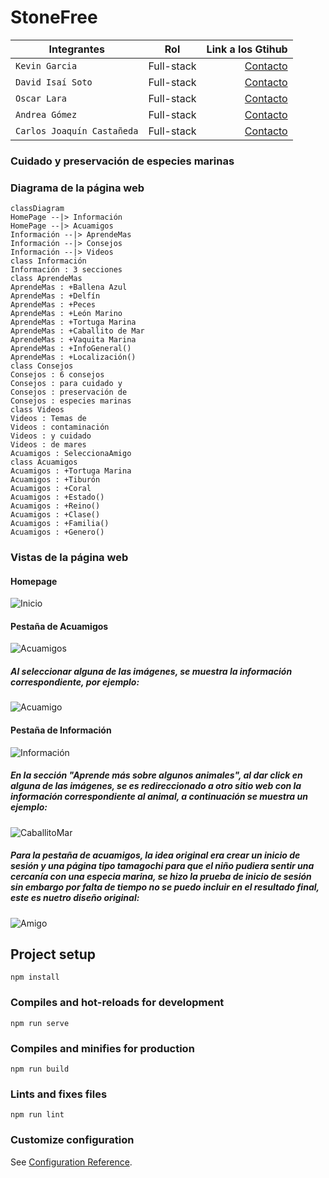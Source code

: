 # StoneFree

| Integrantes                    |    Rol    |                          Link a los Gtihub |
| ------------------------------ | :--------: | -----------------------------------------: |
| `Kevin Garcia`               | Full-stack |         [Contacto](https://github.com/kegara) |
| `David Isaí Soto`           | Full-stack | [Contacto](https://github.com/DavidSotoOrtiz) |
| `Oscar Lara`                 | Full-stack |               [Contacto](https://github.com/olarag) |
| `Andrea Gómez`              | Full-stack | [Contacto](https://github.com/andrea-liliana) |
| `Carlos Joaquín Castañeda` | Full-stack |               [Contacto](https://github.com/CarJCC) |

### Cuidado y preservación de especies marinas

### Diagrama de la página web

 ```mermaid
classDiagram
HomePage --|> Información
HomePage --|> Acuamigos
Información --|> AprendeMas
Información --|> Consejos
Información --|> Videos
class Información
Información : 3 secciones
class AprendeMas
AprendeMas : +Ballena Azul
AprendeMas : +Delfín
AprendeMas : +Peces
AprendeMas : +León Marino
AprendeMas : +Tortuga Marina
AprendeMas : +Caballito de Mar
AprendeMas : +Vaquita Marina
AprendeMas : +InfoGeneral()
AprendeMas : +Localización()
class Consejos
Consejos : 6 consejos 
Consejos : para cuidado y
Consejos : preservación de
Consejos : especies marinas
class Videos
Videos : Temas de 
Videos : contaminación 
Videos : y cuidado 
Videos : de mares
Acuamigos : SeleccionaAmigo
class Acuamigos
Acuamigos : +Tortuga Marina
Acuamigos : +Tiburón
Acuamigos : +Coral
Acuamigos : +Estado()
Acuamigos : +Reino()
Acuamigos : +Clase()
Acuamigos : +Familia()
Acuamigos : +Genero()
```
### Vistas de la página web

#### Homepage

![Inicio](https://user-images.githubusercontent.com/42507973/168587061-08840af5-0353-4122-8dc2-49704cc68dda.png)


#### Pestaña de Acuamigos

![Acuamigos](https://user-images.githubusercontent.com/42507973/168587766-d55438a6-0f0f-4989-a221-1916be49beca.png)

##### Al seleccionar alguna de las imágenes, se muestra la información correspondiente, por ejemplo:

![Acuamigo](https://user-images.githubusercontent.com/42507973/168592304-56ceb53f-fcb3-4d2d-9079-775f45c9e0a6.png)

#### Pestaña de Información 

![Información](https://user-images.githubusercontent.com/42507973/168587208-c840b036-630b-4fdf-9791-e45d62af6faa.png)

##### En la sección "Aprende más sobre algunos animales", al dar click en alguna de las imágenes, se es redireccionado a otro sitio web con la información correspondiente al animal, a continuación se muestra un ejemplo:

![CaballitoMar](https://user-images.githubusercontent.com/42507973/168591727-02b43f48-2fe4-478d-9ea0-683a7ec160b7.png)

##### Para la pestaña de acuamigos, la idea original era crear un inicio de sesión y una página tipo tamagochi para que el niño pudiera sentir una cercanía con una especia marina, se hizo la prueba de inicio de sesión sin embargo por falta de tiempo no se puedo incluir en el resultado final, este es nuetro diseño original:

![Amigo](https://user-images.githubusercontent.com/42507973/168595025-203d7441-f8ad-40e2-b6b5-fb05c8183d56.png)


## Project setup
```
npm install
```

### Compiles and hot-reloads for development
```
npm run serve
```

### Compiles and minifies for production
```
npm run build
```

### Lints and fixes files
```
npm run lint
```

### Customize configuration
See [Configuration Reference](https://cli.vuejs.org/config/).
